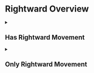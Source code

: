 # Rightward Overview

<details>
<summary><h2>Has Rightward Movement</h2></summary>


<h3>🔵 Label Name:</h3>
<code>has_rightward</code>


<h3>📖 Definition:</h3>
Does the camera move rightward in the scene?

<details>
<summary><h4> Question (Definition)</h4></summary>

- Does the camera move right in the scene?

- Does the camera move from left to right?

- Does the camera truck right in the scene?

- Does the camera truck rightward?

- Does the camera truck from left to right?

- Is the camera moving rightward?

- Is the camera trucking right?

</details>

<details>
<summary><h4> Alternative Question</h4></summary>

- Does the camera move right (not pan right)?

- Does the shot feature a rightward camera movement (moving, not rotating)?

- Is the camera traveling right in the scene?

- Is this a rightward tracking shot?

- Is this a right trucking motion (not panning)?

- Is the camera translating to the right?

- Does the camera physically move from left to right?

- Is the camera tracking rightward?

- Is this a lateral movement to the right?

- Does the camera dolly right?

- Is this a rightward dolly shot?

- Is the camera sliding right?

- Does the camera track from left to right?

</details>

<details>
<summary><h4> Prompt (Definition)</h4></summary>

- The camera moves rightward.

- The camera moves right.

- A shot where the camera moves right.

- A shot where the camera moves rightward.

- A shot where the camera moves from left to right.

- A shot where the camera trucks right.

- A shot where the camera trucks rightward.

- A shot where the camera trucks from left to right.

- The camera moves from left to right.

- The camera trucks right.

- The camera trucks rightward.

- The camera trucks from left to right.

- The camera trucks right in the scene.

- A video featuring rightward camera movement.

</details>

<details>
<summary><h4> Alternative Prompt</h4></summary>

- A scene where the camera moves right (not panning right).

- A shot with rightward camera motion (moving sideways, not rotating).

- A video where the camera travels right.

- A scene featuring rightward tracking movement.

- A shot where the camera trucks right without rotation.

- A video demonstrating rightward camera translation.

- A scene where the camera physically moves from left to right.

- A shot with lateral rightward movement.

- A video where the camera dollies right.

- A scene with rightward tracking motion.

- A shot where the camera slides right.

- A video featuring a right trucking movement.

</details>

<h4>🟢 Positive:</h4>
<code>self.cam_motion.right is True</code>

<h4>🔴 Negative:</h4>
<code>self.cam_motion.right is False</code>

<details>
<summary><h4>🔴 Negative (Easy)</h4></summary>

- <b>moving_left</b>: <code>self.cam_motion.left is True</code>

</details>

<details>
<summary><h4>🔴 Negative (Hard)</h4></summary>

- <b>panning_right</b>: <code>self.cam_motion.pan_right is True and self.cam_motion.right is False</code>

</details>

</details>

<details>
<summary><h2>Only Rightward Movement</h2></summary>


<h3>🔵 Label Name:</h3>
<code>only_rightward</code>


<h3>📖 Definition:</h3>
Does the camera only move rightward without any other camera movements?

<details>
<summary><h4> Question (Definition)</h4></summary>

- Does the camera only move right in the scene?

- Does the camera only move from left to right?

- Does the camera only truck right in the scene?

- Does the camera only truck rightward?

- Does the camera only truck from left to right?

- Is the camera movement purely rightward?

- Is the camera only moving right (no panning or other movements)?

- Is the camera only translating to the right?

- Is this exclusively a rightward tracking shot?

</details>

<details>
<summary><h4> Alternative Question</h4></summary>

- Does the shot feature only rightward camera movement?

- Is the camera only traveling right in the scene?

- Is this just a rightward tracking shot?

- Is this strictly a right trucking motion?

- Does the camera only move physically from left to right?

- Is this just a lateral movement to the right?

- Does the camera only dolly right?

- Is this purely a rightward dolly shot?

- Is the camera only sliding right?

- Is this exclusively a right trucking shot?

</details>

<details>
<summary><h4> Prompt (Definition)</h4></summary>

- The camera only moves rightward without any other camera movements.

- A shot where the camera only moves right.

- A shot where the camera only moves rightward.

- A shot where the camera only moves from left to right.

- A shot where the camera only trucks right.

- A shot where the camera only trucks rightward.

- A shot where the camera only trucks from left to right.

- The camera only moves rightward.

- The camera only trucks right in the scene.

- A scene where the camera only moves right (no panning or other movements).

- A shot where the camera only trucks right.

- A video demonstrating pure rightward camera translation.

- A scene where the camera only moves physically from left to right.

- A shot with only lateral rightward movement.

- A video featuring exclusively rightward camera movement.

</details>

<details>
<summary><h4> Alternative Prompt</h4></summary>

- A shot with pure rightward camera motion (moving sideways only).

- A video where the camera only travels right.

- A scene featuring only rightward tracking movement.

- A video where the camera only dollies right.

- A scene with pure rightward tracking motion.

- A shot where the camera only slides right.

- A video featuring only right trucking movement.

</details>

<h4>🟢 Positive:</h4>
<code>self.cam_motion.right is True and self.cam_motion.check_if_no_motion(exclude=['right'])</code>

<h4>🔴 Negative:</h4>
<code>self.cam_motion.right is False or not self.cam_motion.check_if_no_motion(exclude=['right'])</code>

<details>
<summary><h4>🔴 Negative (Easy)</h4></summary>

- <b>moving_left</b>: <code>self.cam_motion.left is True</code>

- <b>only_moving_left</b>: <code>self.cam_motion.left is True and self.cam_motion.check_if_no_motion(exclude=['left'])</code>

</details>

<details>
<summary><h4>🔴 Negative (Hard)</h4></summary>

- <b>panning_right</b>: <code>self.cam_motion.pan_right is True and self.cam_motion.right is False</code>

- <b>compound_motion_with_right</b>: <code>self.cam_motion.right is True and not self.cam_motion.check_if_no_motion(exclude=['right'])</code>

</details>

</details>
